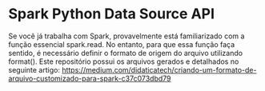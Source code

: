 # Spark Python Data Source API
Se você já trabalha com Spark, provavelmente está familiarizado com a função essencial spark.read. No entanto, para que essa função faça sentido, é necessário definir o formato de origem do arquivo utilizando format(). Este repositório possui os arquivos gerados e detalhados no seguinte artigo: [https://medium.com/didaticatech/criando-um-formato-de-arquivo-customizado-para-spark-c37c073dbd79
](https://medium.com/codafy/criando-um-formato-de-arquivo-customizado-para-spark-c37c073dbd79)
